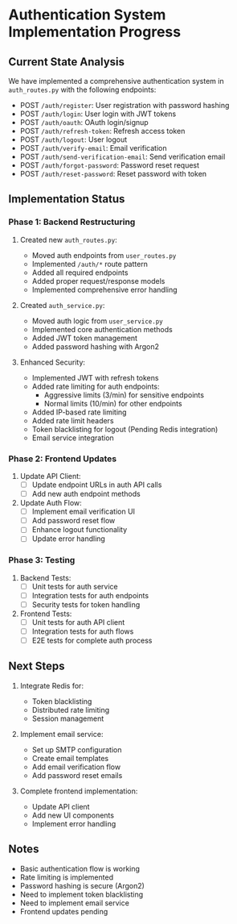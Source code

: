 # Authentication System Implementation Progress

## Current State Analysis
We have implemented a comprehensive authentication system in `auth_routes.py` with the following endpoints:
- POST `/auth/register`: User registration with password hashing
- POST `/auth/login`: User login with JWT tokens
- POST `/auth/oauth`: OAuth login/signup
- POST `/auth/refresh-token`: Refresh access token
- POST `/auth/logout`: User logout
- POST `/auth/verify-email`: Email verification
- POST `/auth/send-verification-email`: Send verification email
- POST `/auth/forgot-password`: Password reset request
- POST `/auth/reset-password`: Reset password with token

## Implementation Status

### Phase 1: Backend Restructuring 
1. Created new `auth_routes.py`:
   - Moved auth endpoints from `user_routes.py`
   - Implemented `/auth/*` route pattern
   - Added all required endpoints
   - Added proper request/response models
   - Implemented comprehensive error handling

2. Created `auth_service.py`:
   - Moved auth logic from `user_service.py`
   - Implemented core authentication methods
   - Added JWT token management
   - Added password hashing with Argon2

3. Enhanced Security:
   - Implemented JWT with refresh tokens
   - Added rate limiting for auth endpoints:
     - Aggressive limits (3/min) for sensitive endpoints
     - Normal limits (10/min) for other endpoints
   - Added IP-based rate limiting
   - Added rate limit headers
   - Token blacklisting for logout (Pending Redis integration)
   - Email service integration

### Phase 2: Frontend Updates 
1. Update API Client:
   - [ ] Update endpoint URLs in auth API calls
   - [ ] Add new auth endpoint methods

2. Update Auth Flow:
   - [ ] Implement email verification UI
   - [ ] Add password reset flow
   - [ ] Enhance logout functionality
   - [ ] Update error handling

### Phase 3: Testing 
1. Backend Tests:
   - [ ] Unit tests for auth service
   - [ ] Integration tests for auth endpoints
   - [ ] Security tests for token handling

2. Frontend Tests:
   - [ ] Unit tests for auth API client
   - [ ] Integration tests for auth flows
   - [ ] E2E tests for complete auth process

## Next Steps
1. Integrate Redis for:
   - Token blacklisting
   - Distributed rate limiting
   - Session management

2. Implement email service:
   - Set up SMTP configuration
   - Create email templates
   - Add email verification flow
   - Add password reset emails

3. Complete frontend implementation:
   - Update API client
   - Add new UI components
   - Implement error handling

## Notes
- Basic authentication flow is working
- Rate limiting is implemented
- Password hashing is secure (Argon2)
- Need to implement token blacklisting
- Need to implement email service
- Frontend updates pending
